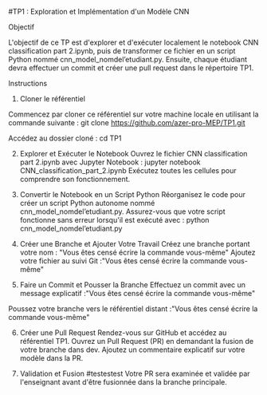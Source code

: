 #TP1 : Exploration et Implémentation d'un Modèle CNN

Objectif

L'objectif de ce TP est d'explorer et d'exécuter localement le notebook CNN classification part 2.ipynb, puis de transformer ce fichier en un script Python nommé cnn_model_nomdel’etudiant.py. Ensuite, chaque étudiant devra effectuer un commit et créer une pull request dans le répertoire TP1.

Instructions

1. Cloner le référentiel

Commencez par cloner ce référentiel sur votre machine locale en utilisant la commande suivante :
git clone https://github.com/azer-pro-MEP/TP1.git

Accédez au dossier cloné :
cd TP1

2. Explorer et Exécuter le Notebook
Ouvrez le fichier CNN classification part 2.ipynb avec Jupyter Notebook :
jupyter notebook CNN_classification_part_2.ipynb
Exécutez toutes les cellules pour comprendre son fonctionnement.

3. Convertir le Notebook en un Script Python
Réorganisez le code pour créer un script Python autonome nommé cnn_model_nomdel’etudiant.py.
Assurez-vous que votre script fonctionne sans erreur lorsqu'il est exécuté avec :
python cnn_model_nomdel’etudiant.py


4. Créer une Branche et Ajouter Votre Travail
Créez une branche portant votre nom : "Vous êtes censé écrire la commande vous-même"
Ajoutez votre fichier au suivi Git :"Vous êtes censé écrire la commande vous-même"

5. Faire un Commit et Pousser la Branche
Effectuez un commit avec un message explicatif :"Vous êtes censé écrire la commande vous-même"

Poussez votre branche vers le référentiel distant :"Vous êtes censé écrire la commande vous-même"

6. Créer une Pull Request
Rendez-vous sur GitHub et accédez au référentiel TP1.
Ouvrez un Pull Request (PR) en demandant la fusion de votre branche dans dev.
Ajoutez un commentaire explicatif sur votre modèle dans la PR.

7. Validation et Fusion
#testestest
Votre PR sera examinée et validée par l'enseignant avant d'être fusionnée dans la branche principale.




